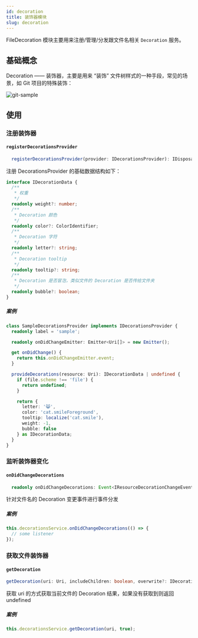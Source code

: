```yaml
---
id: decoration
title: 装饰器模块
slug: decoration
---
```


FileDecoration 模块主要用来注册/管理/分发跟文件名相关 `Decoration` 服务。

## 基础概念

Decoration —— 装饰器，主要是用来 “装饰” 文件树样式的一种手段，常见的场景，如 Git 项目的特殊装饰：

![git-sample](https://img.alicdn.com/imgextra/i4/O1CN0102WFi9267ik1JKMeC_!!6000000007615-2-tps-1038-824.png)

## 使用

### 注册装饰器

#### `registerDecorationsProvider`

```ts
  registerDecorationsProvider(provider: IDecorationsProvider): IDisposable;
```

注册 DecorationsProvider 的基础数据结构如下：

```ts
interface IDecorationData {
  /**
   * 权重
   */
  readonly weight?: number;
  /**
   * Decoration 颜色
   */
  readonly color?: ColorIdentifier;
  /**
   * Decoration 字符
   */
  readonly letter?: string;
  /**
   * Decoration tooltip
   */
  readonly tooltip?: string;
  /**
   * Decoration 是否冒泡，类似文件的 Decoration 是否传给文件夹
   */
  readonly bubble?: boolean;
}
```

##### 案例

```ts
class SampleDecorationsProvider implements IDecorationsProvider {
  readonly label = 'sample';

  readonly onDidChangeEmitter: Emitter<Uri[]> = new Emitter();

  get onDidChange() {
    return this.onDidChangeEmitter.event;
  }

  provideDecorations(resource: Uri): IDecorationData | undefined {
    if (file.scheme !== 'file') {
      return undefined;
    }

    return {
      letter: '😸',
      color: 'cat.smileForeground',
      tooltip: localize('cat.smile'),
      weight: -1,
      bubble: false
    } as IDecorationData;
  }
}
```

### 监听装饰器变化

#### `onDidChangeDecorations`

```ts
  readonly onDidChangeDecorations: Event<IResourceDecorationChangeEvent>;
```

针对文件名的 Decoration 变更事件进行事件分发

##### 案例

```ts
this.decorationsService.onDidChangeDecorations(() => {
  // some listener
});
```

### 获取文件装饰器

#### `getDecoration`

```ts
getDecoration(uri: Uri, includeChildren: boolean, overwrite?: IDecorationData): IDecoration | undefined;
```

获取 uri 的方式获取当前文件的 Decoration 结果，如果没有获取到则返回 undefined

##### 案例

```ts
this.decorationsService.getDecoration(uri, true);
```
